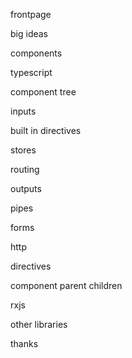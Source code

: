 frontpage

big ideas

components

typescript

component tree

inputs

built in directives

stores

routing

outputs

pipes

forms

http

directives

component parent children

rxjs

other libraries

thanks


